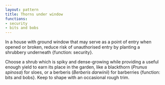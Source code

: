 ```yaml
---
layout: pattern
title: Thorns under window
functions:
- security
- bits and bobs
---
```

In a house with ground window that may serve as a point of entry when opened or broken, reduce risk of unauthorised entry by planting a shrubbery underneath {function: security}.

Choose a shrub which is spiky and dense-growing while providing a useful enough yield to earn its place in the garden, like a blackthorn (*Prunus spinosa*) for sloes, or a berberis (*Berberis darwinii*) for barberries {function: bits and bobs}. Keep to shape with an occasional rough trim.
